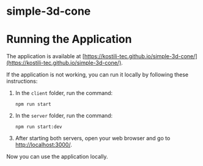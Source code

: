# simple-3d-cone
# Running the Application

The application is available at [https://kostili-tec.github.io/simple-3d-cone/](https://kostili-tec.github.io/simple-3d-cone/).

If the application is not working, you can run it locally by following these instructions:

1. In the `client` folder, run the command:
   ```
   npm run start
   ```

2. In the `server` folder, run the command:
   ```
   npm run start:dev
   ```

3. After starting both servers, open your web browser and go to [http://localhost:3000/](http://localhost:3000/).

Now you can use the application locally.
